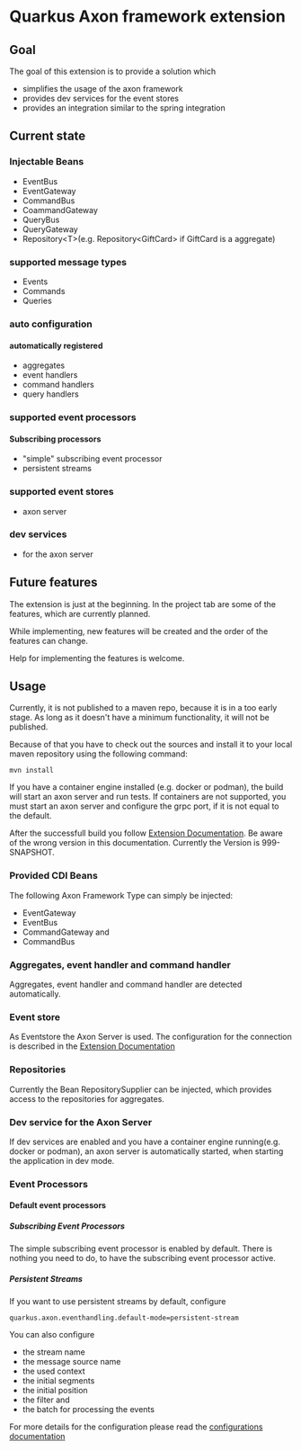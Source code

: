 # Quarkus Axon framework extension

## Goal

The goal of this extension is to provide a solution which

* simplifies the usage of the axon framework
* provides dev services for the event stores
* provides an integration similar to the spring integration

## Current state

### Injectable Beans

* EventBus
* EventGateway
* CommandBus
* CoammandGateway
* QueryBus
* QueryGateway
* Repository\<T>(e.g. Repository\<GiftCard> if GiftCard is a aggregate)

### supported message types

* Events
* Commands
* Queries

### auto configuration

#### automatically registered

* aggregates
* event handlers
* command handlers
* query handlers

### supported event processors

#### Subscribing processors

* "simple" subscribing event processor
* persistent streams

### supported event stores

* axon server

### dev services

* for the axon server

## Future features

The extension is just at the beginning. In the project tab are some of the features, which are currently planned.

While implementing, new features will be created and the order of the features can change.

Help for implementing the features is welcome.

## Usage

Currently, it is not published to a maven repo, because it is in a too early stage. As long as it doesn't have a minimum
functionality, it will not be published.

Because of that you have to check out the sources and install it to your local maven repository using the following
command:

```shell
mvn install
```

If you have a container engine installed (e.g. docker or podman), the build will start an axon server and run tests. If
containers are not supported, you must start an axon server and configure the grpc port, if it is not equal to the
default.

After the successfull build you follow [Extension Documentation](docs/modules/ROOT/pages/index.adoc). Be aware of the
wrong version in this documentation. Currently the Version is 999-SNAPSHOT.

### Provided CDI Beans

The following Axon Framework Type can simply be injected:

* EventGateway
* EventBus
* CommandGateway and
* CommandBus

### Aggregates, event handler and command handler

Aggregates, event handler and command handler are detected automatically.

### Event store

As Eventstore the Axon Server is used. The configuration for the connection is described in
the [Extension Documentation](docs/modules/ROOT/pages/index.adoc)

### Repositories

Currently the Bean RepositorySupplier can be injected, which provides access to the repositories for aggregates.

### Dev service for the Axon Server

If dev services are enabled and you have a container engine running(e.g. docker or podman), an axon server is
automatically started, when starting the application in dev mode.

### Event Processors

#### Default event processors

##### Subscribing Event Processors

The simple subscribing event processor is enabled by default. There is nothing you need to do, to have the subscribing
event processor active.

##### Persistent Streams

If you want to use persistent streams by default, configure

```
quarkus.axon.eventhandling.default-mode=persistent-stream
```

You can also configure

* the stream name
* the message source name
* the used context
* the initial segments
* the initial position
* the filter and
* the batch for processing the events

For more details for the configuration please read
the [configurations documentation](docs/modules/ROOT/pages/index.adoc)